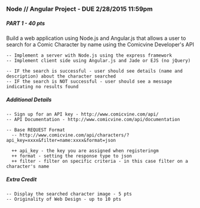 ### Node // Angular Project - DUE 2/28/2015 11:59pm

##### PART 1 - 40 pts

Build a web application using Node.js and Angular.js that allows a user to search for a Comic Character by name using the Comicvine Developer's API

    -- Implement a server with Node.js using the express framework
    -- Implement client side using Angular.js and Jade or EJS (no jQuery)

    -- IF the search is successful - user should see details (name and description) about the character searched
    -- IF the search is NOT successful - user should see a message indicating no results found


##### Additional Details

    -- Sign up for an API key - http://www.comicvine.com/api/
    -- API Documentation - http://www.comicvine.com/api/documentation
    
    -- Base REQUEST Format
      -- http://www.comicvine.com/api/characters/?api_key=xxxx&filter=name:xxxx&format=json
      
      ++ api_key - the key you are assigned when registeringm
      ++ format - setting the response type to json
      ++ filter - filter on specific criteria - in this case filter on a character's name



##### Extra Credit

    -- Display the searched character image - 5 pts
    -- Originality of Web Design - up to 10 pts

